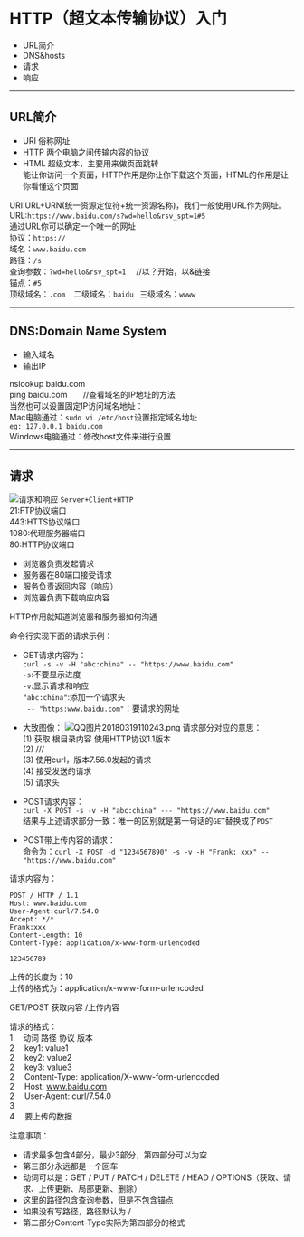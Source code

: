 # HTTP（超文本传输协议）入门
* URL简介
* DNS&hosts
* 请求
* 响应

----

## URL简介
* URI 俗称网址
* HTTP 两个电脑之间传输内容的协议
* HTML 超级文本，主要用来做页面跳转<br>
能让你访问一个页面，HTTP作用是你让你下载这个页面，HTML的作用是让你看懂这个页面<br>

URI:URL+URN(统一资源定位符+统一资源名称)，我们一般使用URL作为网址。<br>
URL:`https://www.baidu.com/s?wd=hello&rsv_spt=1#5`<br>
通过URL你可以确定一个唯一的网址<br>
协议：`https://`<br>
域名：`www.baidu.com`<br>
路径：`/s`<br>
查询参数：`?wd=hello&rsv_spt=1` &ensp;&ensp;//以？开始，以&链接<br>
锚点：`#5`<br>
顶级域名：`.com` &ensp; 二级域名：`baidu` &ensp;三级域名：`wwww`

---

## DNS:Domain Name System
* 输入域名
* 输出IP

nslookup baidu.com<br>
ping baidu.com&ensp;&ensp;&ensp;&ensp;//查看域名的IP地址的方法<br>
当然也可以设置固定IP访问域名地址：<br>
Mac电脑通过：`sudo vi /etc/host`设置指定域名地址<br>
`eg: 127.0.0.1 baidu.com`<br>
Windows电脑通过：修改host文件来进行设置<br>

----

## 请求
![请求和响应](https://i.loli.net/2018/03/19/5aaf2417d4da4.png)
`Server+Client+HTTP`<br>
21:FTP协议端口<br>
443:HTTS协议端口<br>
1080:代理服务器端口<br>
80:HTTP协议端口<br>
* 浏览器负责发起请求
* 服务器在80端口接受请求
* 服务负责返回内容（响应）
* 浏览器负责下载响应内容

HTTP作用就知道浏览器和服务器如何沟通

命令行实现下面的请求示例：<br>
* GET请求内容为：<br>
 `curl -s -v -H "abc:china" -- "https://www.baidu.com"`<br>
`-s`:不要显示进度<br>
`-v`:显示请求和响应<br>
`"abc:china"`:添加一个请求头<br>
` -- "https:www.baidu.com"`：要请求的网址<br>
* 大致图像：
![QQ图片20180319110243.png](https://i.loli.net/2018/03/19/5aaf28e69a9e6.png)
请求部分对应的意思：<br>
(1) 获取 根目录内容 使用HTTP协议1.1版本<br>
(2) ///<br>
(3) 使用curl，版本7.56.0发起的请求<br>
(4) 接受发送的请求<br>
(5) 请求头<br>

* POST请求内容：<br>
`curl -X POST -s -v -H "abc:china" --- "https://www.baidu.com"`<br>
结果与上述请求部分一致：唯一的区别就是第一句话的`GET`替换成了`POST`<br>

* POST带上传内容的请求：<br>
命令为：`curl -X POST -d "1234567890" -s -v -H "Frank: xxx" -- "https://www.baidu.com"`<br>

请求内容为：
```
POST / HTTP / 1.1
Host: www.baidu.com
User-Agent:curl/7.54.0
Accept: */*
Frank:xxx
Content-Length: 10
Content-Type: application/x-www-form-urlencoded

123456789
```
上传的长度为：10<br>
上传的格式为：application/x-www-form-urlencoded<br>

GET/POST 获取内容 /上传内容<br>

请求的格式：<br>
1&ensp;&ensp;  动词 路径  协议 版本<br>
2&ensp;&ensp;  key1: value1<br>
2&ensp;&ensp;  key2: value2<br>
2&ensp;&ensp;  key3: value3<br>
2&ensp;&ensp;  Content-Type: application/X-www-form-urlencoded<br>
2&ensp;&ensp;  Host: www.baidu.com<br>
2&ensp;&ensp;  User-Agent: curl/7.54.0<br>
3 <br>
4&ensp;&ensp; 要上传的数据

注意事项：
* 请求最多包含4部分，最少3部分，第四部分可以为空<br>
* 第三部分永远都是一个回车
* 动词可以是：GET / PUT / PATCH / DELETE /  HEAD / OPTIONS（获取、请求、上传更新、局部更新、删除）
* 这里的路径包含查询参数，但是不包含锚点
* 如果没有写路径，路径默认为 /
* 第二部分Content-Type实际为第四部分的格式







